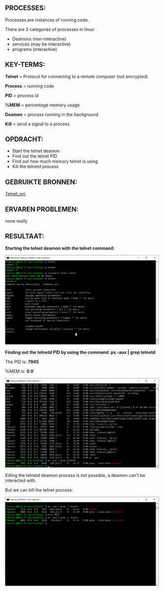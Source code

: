 ## PROCESSES:

Processes are instances of running code. 

There are 3 categories of processes in linux:
* Deamons (non-interactive)
* services (may be interactive)
* programs (interactive)

## KEY-TERMS:

**Telnet** = Protocol for connecting to a remote computer (not encrypted)

**Process** = running code

**PID** = process id

**%MEM** = percentage memory usage

**Deamon** = process running in the background

**Kill** = send a signal to a process

## OPDRACHT:

* Start the telnet deamon
* Find out the telnet PID
* Find out how much memory telnet is using
* Kill the telnetd process 

## GEBRUIKTE BRONNEN:

[Telnet_src](https://www.javatpoint.com/linux-telnet-command)

## ERVAREN PROBLEMEN:

none really

## RESULTAAT:

**Starting the telnet deamon with the telnet command:**

![PrntScr](../00_includes/week1/Linux/2023-06-07_7.png)


**Finding out the telnetd PID by using the command: ps -aux | grep telnetd**

The PID is: **7945**

%MEM is: **0.0**

![PrntScr](../00_includes/week1/Linux/2023-06-07_6.png)



Killing the telnetd deamon process is not possible, a deamon can't be interacted with.

But we can kill the telnet process:

![PrntScr](../00_includes/week1/Linux/2023-06-07_8.png)






